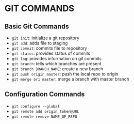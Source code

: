 # GIT COMMANDS

## Basic Git Commands

- ```git init```: initialize a git repository 
- ```git add```: adds file to staging
- ```git commit```: commits file to repository
- ```git status```: provides status of commits
- ```git log```: provides information on git commits
- ```git branch```: tells which branches are present
- ```git branch BRANCH_NAME```: create a new branch
- ```git push origin master```: push the local repo to origin
- ```git merge br1 master```: merge a branch with master branch


## Configuration Commands

- ```git configure --global```
- ```git remote add origin token@URL```
- ```git remote remove NAME_OF_REPO```
